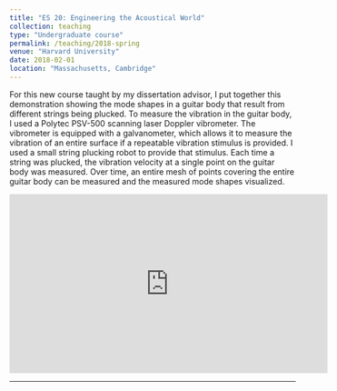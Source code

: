 ```yaml
---
title: "ES 20: Engineering the Acoustical World"
collection: teaching
type: "Undergraduate course"
permalink: /teaching/2018-spring
venue: "Harvard University"
date: 2018-02-01
location: "Massachusetts, Cambridge"
---
```


For this new course taught by my dissertation advisor, I put together this demonstration showing the mode shapes in a guitar body that result from different strings being plucked. To measure the vibration in the guitar body, I used a Polytec PSV-500 scanning laser Doppler vibrometer. The vibrometer is equipped with a galvanometer, which allows it to measure the vibration of an entire surface if a repeatable vibration stimulus is provided. I used a small string plucking robot to provide that stimulus. Each time a string was plucked, the vibration velocity at a single point on the guitar body was measured. Over time, an entire mesh of points covering the entire guitar body can be measured and the measured mode shapes visualized.

<iframe width="560" height="315" src="https://www.youtube.com/embed/9nq_int9YGU" frameborder="0" allow="accelerometer; autoplay; clipboard-write; encrypted-media; gyroscope; picture-in-picture" allowfullscreen></iframe>

---
